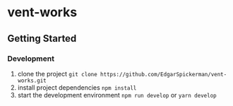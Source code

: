 # vent-works

## Getting Started

### Development
  1. clone the project `git clone https://github.com/EdgarSpickerman/vent-works.git`
  2. install project dependencies `npm install`
  3. start the development environment `npm run develop` or `yarn develop`
